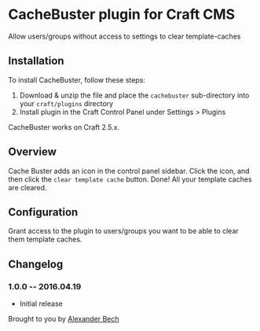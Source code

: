 # CacheBuster plugin for Craft CMS

Allow users/groups without access to settings to clear template-caches

## Installation

To install CacheBuster, follow these steps:

1. Download & unzip the file and place the `cachebuster` sub-directory into your `craft/plugins` directory
2. Install plugin in the Craft Control Panel under Settings > Plugins

CacheBuster works on Craft 2.5.x.

## Overview

Cache Buster adds an icon in the control panel sidebar.
Click the icon, and then click the `clear template cache` button.
Done! All your template caches are cleared.

## Configuration

Grant access to the plugin to users/groups you want to be able to clear them template caches.

## Changelog

### 1.0.0 -- 2016.04.19

* Initial release

Brought to you by [Alexander Bech](http://vaersaagod.no)